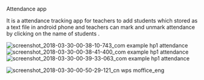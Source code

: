 
Attendance app

It is a attendance tracking app for teachers to add students which stored as a text file in android phone and teachers can mark and unmark attendance by clicking on the name of students .



![screenshot_2018-03-30-00-38-10-743_com example hp1 attendance](https://user-images.githubusercontent.com/22625247/38134506-0c23283a-3446-11e8-9f56-7685a1fca04d.jpg)
![screenshot_2018-03-30-00-38-41-400_com example hp1 attendance](https://user-images.githubusercontent.com/22625247/38134507-0d02d8fe-3446-11e8-90d1-278c511b0591.png)
![screenshot_2018-03-30-00-39-33-063_com example hp1 attendance](https://user-images.githubusercontent.com/22625247/38134509-0e30d8d4-3446-11e8-8bcd-81f3537a95a5.png)



![screenshot_2018-03-30-00-50-29-121_cn wps moffice_eng](https://user-images.githubusercontent.com/22625247/38134514-10246ffc-3446-11e8-8256-4fdc34738b27.png)
